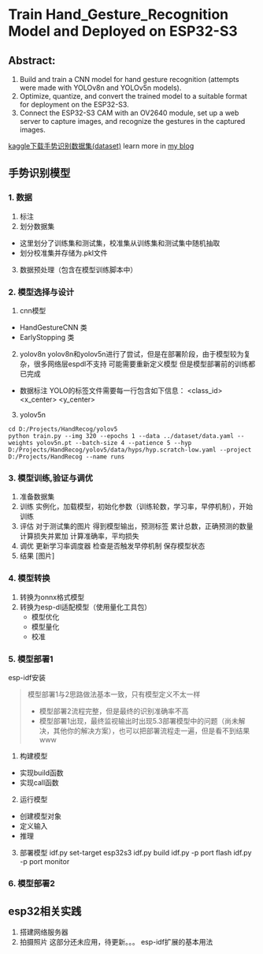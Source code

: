 # Train Hand_Gesture_Recognition Model and Deployed on ESP32-S3

## Abstract:
1. Build and train a CNN model for hand gesture recognition (attempts were made with YOLOv8n and YOLOv5n models).
2. Optimize, quantize, and convert the trained model to a suitable format for deployment on the ESP32-S3.
3. Connect the ESP32-S3 CAM with an OV2640 module, set up a web server to capture images, and recognize the gestures in the captured images.

[kaggle下载手势识别数据集(dataset)](https://www.kaggle.com/datasets/gti-upm/leapgestrecog)
learn more in [my blog](https://hatty.top/2024/09/17/%E6%89%8B%E5%8A%BF%E8%AF%86%E5%88%AB%E6%A8%A1%E5%9E%8B%E9%83%A8%E7%BD%B2%E5%9C%A8esp32s3%EF%BC%88%E4%B8%80%EF%BC%89/)

## 手势识别模型
### 1. 数据
1. 标注
2. 划分数据集
- 这里划分了训练集和测试集，校准集从训练集和测试集中随机抽取
- 划分校准集并存储为.pkl文件
3. 数据预处理（包含在模型训练脚本中）

### 2. 模型选择与设计
1. cnn模型
 - HandGestureCNN 类
 - EarlyStopping 类 
2. yolov8n
yolov8n和yolov5n进行了尝试，但是在部署阶段，由于模型较为复杂，很多网络层espdl不支持
可能需要重新定义模型
但是模型部署前的训练都已完成
- 数据标注
YOLO的标签文件需要每一行包含如下信息：
<class_id> <x_center> <y_center> <width> <height>

3. yolov5n
```
cd D:/Projects/HandRecog/yolov5
python train.py --img 320 --epochs 1 --data ../dataset/data.yaml --weights yolov5n.pt --batch-size 4 --patience 5 --hyp D:/Projects/HandRecog/yolov5/data/hyps/hyp.scratch-low.yaml --project D:/Projects/HandRecog --name runs
```
### 3. 模型训练,验证与调优
1. 准备数据集
2. 训练
实例化，加载模型，初始化参数（训练轮数，学习率，早停机制），开始训练
3. 评估
对于测试集的图片
得到模型输出，预测标签
累计总数，正确预测的数量
计算损失并累加
计算准确率，平均损失
4. 调优
更新学习率调度器
检查是否触发早停机制
保存模型状态
5. 结果
[图片]
### 4. 模型转换
1. 转换为onnx格式模型
2. 转换为esp-dl适配模型（使用量化工具包）
   - 模型优化
   - 模型量化
   - 校准

### 5. 模型部署1
esp-idf安装
>模型部署1与2思路做法基本一致，只有模型定义不太一样
>- 模型部署2流程完整，但是最终的识别准确率不高
>- 模型部署1出现，最终监视输出时出现5.3部署模型中的问题（尚未解决，其他你的解决方案），也可以把部署流程走一遍，但是看不到结果www

1. 构建模型
- 实现build函数
- 实现call函数
2. 运行模型
- 创建模型对象
- 定义输入
- 推理
3. 部署模型
idf.py set-target esp32s3
idf.py build
idf.py -p  port  flash
idf.py -p  port  monitor
### 6. 模型部署2


## esp32相关实践
1. 搭建网络服务器
2. 拍摄照片
这部分还未应用，待更新。。。
esp-idf扩展的基本用法